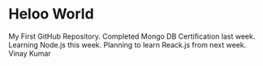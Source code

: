 # Heloo World
My First GitHub Repository.
Completed Mongo DB Certification last week.
Learning Node.js this week.
Planning to learn Reack.js from next week.
Vinay Kumar
